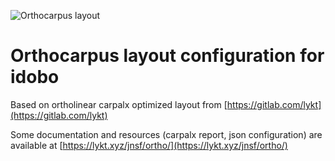 ![Orthocarpus layout](https://lykt.xyz/jnsf/ortho/ortho.jpg)

# Orthocarpus layout configuration for idobo

Based on ortholinear carpalx optimized layout from [https://gitlab.com/lykt](https://gitlab.com/lykt)

Some documentation and resources (carpalx report, json configuration) are available at [https://lykt.xyz/jnsf/ortho/](https://lykt.xyz/jnsf/ortho/)
